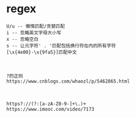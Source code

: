 # regex

```text
U/u -- 懒惰匹配/贪婪匹配
i -- 忽略英文字母大小写
x -- 忽略空白
s -- 让元字符' . '匹配包括换行符在内的所有字符
[\x{4e00}-\x{9fa5}]匹配中文
```
</br>

```text
?的正则
https://www.cnblogs.com/whaozl/p/5462865.html
```
</br>

```text
https?://(?:[a-zA-Z0-9-]+\.)+
https://www.imooc.com/video/7173
```